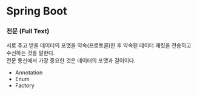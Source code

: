 # Spring Boot 

### 전문 (Full Text) 
서로 주고 받을 데이터의 포맷을 약속(프로토콜)한 후 약속된 데이터 패킷을 전송하고 수신하는 것을 말한다.<br/>
전문 통신에서 가장 중요한 것은 데이터의 포맷과 길이이다.

- Annotation
- Enum 
- Factory



